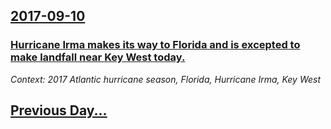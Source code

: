 ## [2017-09-10](/news/2017/09/10/index.md)

### [Hurricane Irma makes its way to Florida and is excepted to make landfall near Key West today. ](/news/2017/09/10/hurricane-irma-makes-its-way-to-florida-and-is-excepted-to-make-landfall-near-key-west-today.md)
_Context: 2017 Atlantic hurricane season, Florida, Hurricane Irma, Key West_

## [Previous Day...](/news/2017/09/9/index.md)

